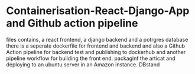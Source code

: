# Containerisation-React-Django-App and Github action pipeline
files contains, a react frontend, a django backend and a potrgres database
there is a seperate dockerfile for frontend and backend 
and also a Github Action pipeline for backend test and publishing to dockerhub
and another pipeline workflow for building the front end. packaginf the articat and deploying to an ubuntu server in an Amazon instance.
DBstand